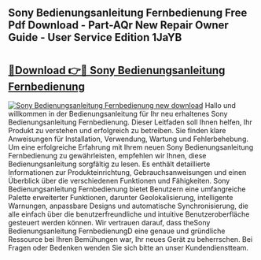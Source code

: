 ## Sony Bedienungsanleitung Fernbedienung Free Pdf Download - Part-AQr New Repair Owner Guide - User Service Edition 1JaYB

# <h2><a href="http://df5xoy.blite.top/?on=Sony+Bedienungsanleitung+Fernbedienung">🔗Download 👉🔴 Sony Bedienungsanleitung Fernbedienung</a></h2>

[![Sony Bedienungsanleitung Fernbedienung new download](https://i.imgur.com/lujVjoI.png)](http://df5xoy.blite.top/?on=Sony+Bedienungsanleitung+Fernbedienung)
Hallo und willkommen in der Bedienungsanleitung für Ihr neu erhaltenes Sony Bedienungsanleitung Fernbedienung. Dieser Leitfaden soll Ihnen helfen, Ihr Produkt zu verstehen und erfolgreich zu betreiben. Sie finden klare Anweisungen für Installation, Verwendung, Wartung und Fehlerbehebung. Um eine erfolgreiche Erfahrung mit Ihrem neuen Sony Bedienungsanleitung Fernbedienung zu gewährleisten, empfehlen wir Ihnen, diese Bedienungsanleitung sorgfältig zu lesen. Es enthält detaillierte Informationen zur Produkteinrichtung, Gebrauchsanweisungen und einen Überblick über die verschiedenen Funktionen und Fähigkeiten. Sony Bedienungsanleitung Fernbedienung bietet Benutzern eine umfangreiche Palette erweiterter Funktionen, darunter Geolokalisierung, intelligente Warnungen, anpassbare Designs und automatische Synchronisierung, die alle einfach über die benutzerfreundliche und intuitive Benutzeroberfläche gesteuert werden können. Wir vertrauen darauf, dass theSony Bedienungsanleitung FernbedienungD eine genaue und gründliche Ressource bei Ihren Bemühungen war, Ihr neues Gerät zu beherrschen. Bei Fragen oder Bedenken wenden Sie sich bitte an unser Kundendienstteam.
